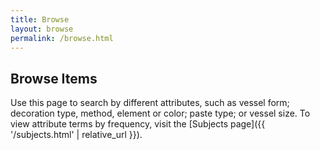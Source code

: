 ```yaml
---
title: Browse
layout: browse
permalink: /browse.html
---
```


## Browse Items

Use this page to search by different attributes, such as vessel form; decoration type, method, element or color; paste type; or vessel size.
To view attribute terms by frequency, visit the [Subjects page]({{ '/subjects.html' | relative_url }}). 
